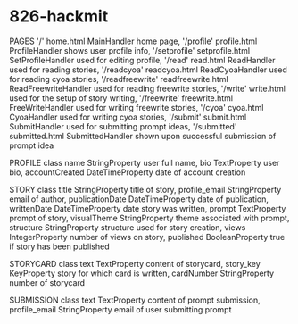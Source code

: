 # 826-hackmit
PAGES '/' home.html MainHandler home page,  '/profile' profile.html ProfileHandler shows user profile info, '/setprofile' setprofile.html SetProfileHandler used for editing profile, '/read' read.html ReadHandler used for reading stories, '/readcyoa' readcyoa.html ReadCyoaHandler used for reading cyoa stories, '/readfreewrite' readfreewrite.html ReadFreewriteHandler used for reading freewrite stories, '/write' write.html used for the setup of story writing, '/freewrite' freewrite.html FreeWriteHandler used for writing freewrite stories, '/cyoa' cyoa.html CyoaHandler used for writing cyoa stories, '/submit' submit.html SubmitHandler used for submitting prompt ideas, '/submitted' submitted.html SubmittedHandler shown upon successful submission of prompt idea

PROFILE class name StringProperty user full name, bio TextProperty user bio, accountCreated DateTimeProperty date of account creation

STORY class title StringProperty title of story, profile_email StringProperty email of author, publicationDate DateTimeProperty date of publication, writtenDate DateTimeProperty date story was written, prompt TextProperty prompt of story, visualTheme StringProperty theme associated with prompt, structure StringProperty structure used for story creation, views IntegerProperty number of views on story, published BooleanProperty true if story has been published

STORYCARD class text TextProperty content of storycard, story_key KeyProperty story for which card is written, cardNumber StringProperty number of storycard

SUBMISSION class text TextProperty content of prompt submission, profile_email StringProperty email of user submitting prompt
